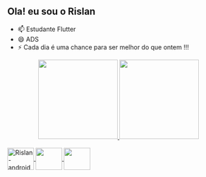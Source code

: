 ## Ola! eu sou o Rislan 

- 📫 Estudante Flutter 
- 😄 ADS 
- ⚡ Cada dia é uma chance para ser melhor do que ontem !!!


<div align="center">
  <a href="https://github.com/RislanSousa">
  <img height="180em" src="https://github-readme-stats.vercel.app/api?username=RislanSousa&show_icons=true&theme=dracula&include_all_commits=true&count_private=true"/>
    
  <img height="180em" src="https://github-readme-stats.vercel.app/api/top-langs/?username=RislanSousa&layout=compact&langs_count=7&theme=dracula"/>
</div>

<div style="display: inline_block"><br>
<img align="center" alt="Rislan-android"  height="50" width="60" src= "https://cdn.jsdelivr.net/gh/devicons/devicon/icons/androidstudio/androidstudio-original.svg" />
  <img align="center"  height="50" width="60" src="https://cdn.jsdelivr.net/gh/devicons/devicon/icons/flutter/flutter-original.svg" />
<img align="center"  height="50" width="60" src="https://cdn.jsdelivr.net/gh/devicons/devicon/icons/dart/dart-original.svg" />

</div>

